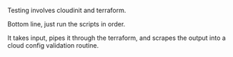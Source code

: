 Testing involves cloudinit and terraform.

Bottom line, just run the scripts in order.

It takes input, pipes it through the terraform, and scrapes the output into a cloud config validation routine.